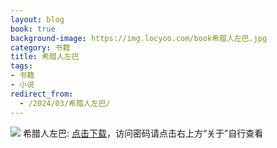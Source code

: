 ```yaml
---
layout: blog
book: true
background-image: https://img.locyoo.com/book希腊人左巴.jpg
category: 书籍
title: 希腊人左巴
tags:
- 书籍
- 小说
redirect_from:
  - /2024/03/希腊人左巴/
---
```

![](https://img.locyoo.com/book希腊人左巴.jpg)
希腊人左巴: <a name = "ref1" href="https://url18.ctfile.com/f/50983618-1380049324-caff83?p=3619">点击下载</a>，访问密码请点击右上方“关于”自行查看